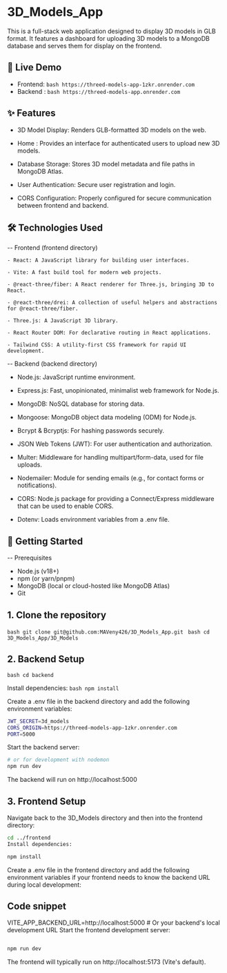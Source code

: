 # 3D_Models_App

This is a full-stack web application designed to display 3D models in GLB format. It features a dashboard for uploading 3D models to a MongoDB database and serves them for display on the frontend.

## 🚀 Live Demo
- Frontend: ```bash https://threed-models-app-1zkr.onrender.com ```
- Backend : ```bash https://threed-models-app.onrender.com ```
  

## ✨ Features
  - 3D Model Display: Renders GLB-formatted 3D models on the web.

  - Home : Provides an interface for authenticated users to upload new 3D models.

  - Database Storage: Stores 3D model metadata and file paths in MongoDB Atlas.

  - User Authentication: Secure user registration and login.

  - CORS Configuration: Properly configured for secure communication between frontend and backend.
 
 ## 🛠️ Technologies Used

-- Frontend (frontend directory)

    - React: A JavaScript library for building user interfaces.

    - Vite: A fast build tool for modern web projects.

    - @react-three/fiber: A React renderer for Three.js, bringing 3D to React.

    - @react-three/drei: A collection of useful helpers and abstractions for @react-three/fiber.

    - Three.js: A JavaScript 3D library.

    - React Router DOM: For declarative routing in React applications.

    - Tailwind CSS: A utility-first CSS framework for rapid UI development.
    
    
-- Backend (backend directory)

   - Node.js: JavaScript runtime environment.

   - Express.js: Fast, unopinionated, minimalist web framework for Node.js.

   - MongoDB: NoSQL database for storing data.

   - Mongoose: MongoDB object data modeling (ODM) for Node.js.

   - Bcrypt & Bcryptjs: For hashing passwords securely.

   - JSON Web Tokens (JWT): For user authentication and authorization.

   - Multer: Middleware for handling multipart/form-data, used for file uploads.

   - Nodemailer: Module for sending emails (e.g., for contact forms or notifications).

   - CORS: Node.js package for providing a Connect/Express middleware that can be used to enable CORS.

   - Dotenv: Loads environment variables from a .env file.
     

  ## 🚀 Getting Started

 -- Prerequisites
 
  - Node.js (v18+)
  - npm (or yarn/pnpm)
  - MongoDB (local or cloud-hosted like MongoDB Atlas)
  - Git

## 1. Clone the repository
```bash git clone git@github.com:MAVeny426/3D_Models_App.git ```
```bash cd 3D_Models_App/3D_Models ```

## 2. Backend Setup
```bash cd backend ```

Install dependencies:
```bash npm install ```

Create a .env file in the backend directory and add the following environment variables:

```bash MONGO_URL=mongodb+srv://venyma504:w7XkOagoujZk4rXP@cluster0.46qrm8i.mongodb.net/3D-Models?retryWrites=true&w=majority&appName=Cluster0
JWT_SECRET=3d_models
CORS_ORIGIN=https://threed-models-app-1zkr.onrender.com
PORT=5000
```

Start the backend server:

```bash npm start
# or for development with nodemon
npm run dev
```

The backend will run on http://localhost:5000

## 3. Frontend Setup
Navigate back to the 3D_Models directory and then into the frontend directory:
``` bash
cd ../frontend
Install dependencies:
```

```bash
npm install
```

Create a .env file in the frontend directory and add the following environment variables if your frontend needs to know the backend URL during local development:

## Code snippet

VITE_APP_BACKEND_URL=http://localhost:5000 # Or your backend's local development URL
Start the frontend development server:

``` bash

npm run dev
```

The frontend will typically run on http://localhost:5173 (Vite's default).



